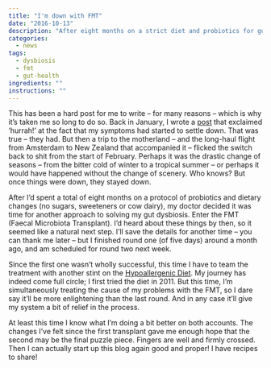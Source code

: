 ```yaml
---
title: "I'm down with FMT"
date: "2016-10-13"
description: "After eight months on a strict diet and probiotics for gut dysbiosis, it's time to try a Faecal Microbiota Transplant."
categories: 
  - news
tags: 
  - dysbiosis
  - fmt
  - gut-health
ingredients: ""
instructions: ""
---
```


This has been a hard post for me to write – for many reasons – which is why it’s taken me so long to do so. Back in January, I wrote a [post](http://cookingwithnothing.com/post/137013195686/a-note-to-the-low-fodmap-folk) that exclaimed ‘hurrah!’ at the fact that my symptoms had started to settle down. That was true – they had. But then a trip to the motherland – and the long-haul flight from Amsterdam to New Zealand that accompanied it – flicked the switch back to shit from the start of February. Perhaps it was the drastic change of seasons – from the bitter cold of winter to a tropical summer – or perhaps it would have happened without the change of scenery. Who knows? But once things were down, they stayed down.

After I’d spent a total of eight months on a protocol of probiotics and dietary changes (no sugars, sweeteners or cow dairy), my doctor decided it was time for another approach to solving my gut dysbiosis. Enter the FMT (Faecal Microbiota Transplant). I’d heard about these things by then, so it seemed like a natural next step. I’ll save the details for another time – you can thank me later – but I finished round one (of five days) around a month ago, and am scheduled for round two next week.

Since the first one wasn’t wholly successful, this time I have to team the treatment with another stint on the [Hypoallergenic Diet](http://t.umblr.com/redirect?z=http%3A%2F%2Fhypoallergenicdiet.com%2F&t=Mjk5OTNmN2FkZTdmNjM1MzhmMzZhN2UzZjZhOTY2ZDQ5YjVkMjgwZSxkcTRyUWdLcQ%3D%3D&b=t%3AVOYglxJ9sBHW8BFVroDfxQ&p=http%3A%2F%2Fcookingwithnothing.com%2Fpost%2F151742477381%2Fim-down-with-fmt&m=1). My journey has indeed come full circle; I first tried the diet in 2011. But this time, I’m simultaneously treating the cause of my problems with the FMT, so I dare say it’ll be more enlightening than the last round. And in any case it’ll give my system a bit of relief in the process.

At least this time I know what I’m doing a bit better on both accounts. The changes I’ve felt since the first transplant gave me enough hope that the second may be the final puzzle piece. Fingers are well and firmly crossed. Then I can actually start up this blog again good and proper! I have recipes to share!
